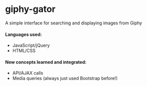 # giphy-gator
A simple interface for searching and displaying images from Giphy

#### Languages used:
* JavaScript/jQuery
* HTML/CSS

#### New concepts learned and integrated:
* API/AJAX calls
* Media queries (always just used Bootstrap before!)
